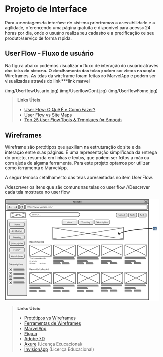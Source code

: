 
# Projeto de Interface

Para a montagem da interface do sistema priorizamos a acessibilidade e a agilidade, oferencendo uma página gratuita e disponível para acesso 24 horas por dia, onde o 
usuário realiza seu cadastro e a precificação de seu produto/serviço de forma rápida. 

## User Flow - Fluxo de usuário

Na figura abaixo podemos visualizar o fluxo de interação do usuário através das telas do sistema. O detalhamento das telas podem ser vistos na seção Wireframes. 
As telas da wireframe foram feitas no MarvelApp e podem ser visualizadas através do link ***link marvel

(img/UserflowUsuario.jpg)
(img/UserflowCont.jpg)
(img/UserflowForne.jpg)

> **Links Úteis**:
> - [User Flow: O Quê É e Como Fazer?](https://medium.com/7bits/fluxo-de-usu%C3%A1rio-user-flow-o-que-%C3%A9-como-fazer-79d965872534)
> - [User Flow vs Site Maps](http://designr.com.br/sitemap-e-user-flow-quais-as-diferencas-e-quando-usar-cada-um/)
> - [Top 25 User Flow Tools & Templates for Smooth](https://www.mockplus.com/blog/post/user-flow-tools)


## Wireframes

Wireframe são protótipos que auxiliam na estruturação do site e da interação entre suas páginas. É uma representação simplificada da entrega do projeto, resumida em linhas e textos, que podem ser feitos a mão ou com ajuda de alguma ferramenta. Para este projeto optamos por utilizar como ferramenta o MarvelApp. 

A seguir temoso detalhamento das telas apresentadas no item User Flow.

//descrever os itens que são comuns nas telas do user flow
//Descrever cada tela mostrada no user flow


![Exemplo de Wireframe](img/wireframe-example.png)
 
> **Links Úteis**:
> - [Protótipos vs Wireframes](https://www.nngroup.com/videos/prototypes-vs-wireframes-ux-projects/)
> - [Ferramentas de Wireframes](https://rockcontent.com/blog/wireframes/)
> - [MarvelApp](https://marvelapp.com/developers/documentation/tutorials/)
> - [Figma](https://www.figma.com/)
> - [Adobe XD](https://www.adobe.com/br/products/xd.html#scroll)
> - [Axure](https://www.axure.com/edu) (Licença Educacional)
> - [InvisionApp](https://www.invisionapp.com/) (Licença Educacional)
